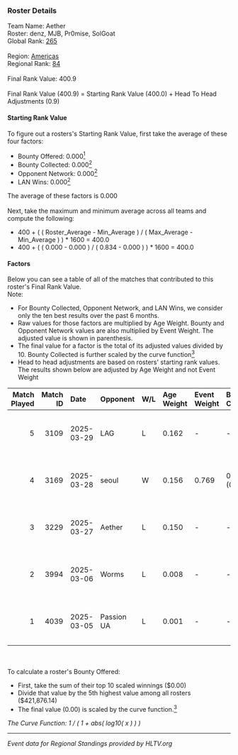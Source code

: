 ### Roster Details<br />
Team Name: Aether<br />
Roster: denz, MJB, Pr0mise, SolGoat<br />
Global Rank: [265](../../standings_global_2025_09_01.md)<br />
<br />
Region: [Americas]( ../../standings_americas_2025_09_01.md)<br />
Regional Rank: [84]( ../../standings_americas_2025_09_01.md)<br />
<br />
Final Rank Value:  400.9<br />
<br />
Final Rank Value (400.9) = Starting Rank Value (400.0) + Head To Head Adjustments (0.9)<br />

#### Starting Rank Value<br />
To figure out a rosters's Starting Rank Value, first take the average of these four factors:<br />
- Bounty Offered: 0.000[<sup>1</sup>](#table2)
- Bounty Collected: 0.000[<sup>2</sup>](#table1)
- Opponent Network: 0.000[<sup>2</sup>](#table1)
- LAN Wins: 0.000[<sup>2</sup>](#table1)

The average of these factors is 0.000<br />
<br />
Next, take the maximum and minimum average across all teams and compute the following:<br />
- 400 + ( ( Roster_Average - Min_Average ) / ( Max_Average - Min_Average ) ) * 1600 = 400.0
- 400 + ( ( 0.000 - 0.000 ) / ( 0.834 - 0.000 ) ) * 1600 = 400.0


#### Factors<br />
Below you can see a table of all of the matches that contributed to this roster's Final Rank Value.<br />
Note:<br />

- For Bounty Collected, Opponent Network, and LAN Wins, we consider only the ten best results over the past 6 months.
- Raw values for those factors are multiplied by Age Weight. Bounty and Opponent Network values are also multiplied by Event Weight. The adjusted value is shown in parenthesis.
- The final value for a factor is the total of its adjusted values divided by 10. Bounty Collected is further scaled by the curve function[<sup>3</sup>](#curveFunction)
- Head to head adjustments are based on rosters' starting rank values. The results shown below are adjusted by Age Weight and not Event Weight
<span id="table1"></span><br />


| Match Played | Match ID | Date       | Opponent   | W/L | Age Weight | Event Weight | Bounty Collected | Opponent Network | LAN Wins  | H2H Adj. | Roster                              |
| -: | -: | :- | :- | :- | :- | :- | :- | :- | :- | -: | :- |
|            5 |     3109 | 2025-03-29 | LAG        | L   | 0.162      | -            | -                | -                | -         |    -0.53 | denz, Izik, MJB, Pr0mise, SolGoat   |
|            4 |     3169 | 2025-03-28 | seoul      | W   | 0.156      | 0.769        | 0.000 (0.000)    | 0.000 (0.000)    | 0 (0.000) |     2.46 | denz, Izik, MJB, Pr0mise, SolGoat   |
|            3 |     3229 | 2025-03-27 | Aether     | L   | 0.150      | -            | -                | -                | -         |    -0.93 | denz, Izik, MJB, Pr0mise, SolGoat   |
|            2 |     3994 | 2025-03-06 | Worms      | L   | 0.008      | -            | -                | -                | -         |    -0.06 | AtomiK, denz, MJB, Pr0mise, SolGoat |
|            1 |     4039 | 2025-03-05 | Passion UA | L   | 0.001      | -            | -                | -                | -         |     0.00 | AtomiK, denz, MJB, Pr0mise, SolGoat |

<br />
<span id="table2"></span><br />
To calculate a roster's Bounty Offered:<br />

- First, take the sum of their top 10 scaled winnings ($0.00)
- Divide that value by the 5th highest value among all rosters ($421,876.14)
- The final value (0.00) is scaled by the curve function.[<sup>3</sup>](#curveFunction)

<span id="curveFunction"></span>_The Curve Function: 1 / ( 1 + abs( log10( x ) ) )_<br />

---
_Event data for Regional Standings provided by HLTV.org_<br />
